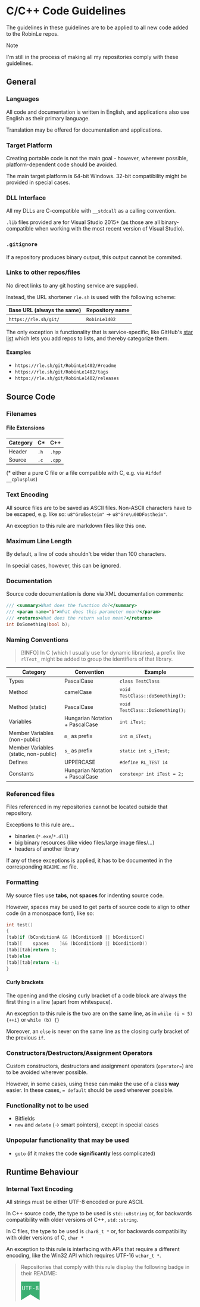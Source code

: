# C/C++ Code Guidelines
The guidelines in these guidelines are to be applied to all new code added to the RobinLe repos.

> [!NOTE]
> I'm still in the process of making all my repositories comply with these guidelines.





## General

### Languages
All code and documentation is written in English, and applications also use English as their primary
language.

Translation may be offered for documentation and applications.



### Target Platform
Creating portable code is not the main goal - however, wherever possible, platform-dependent code
should be avoided.

The main target platform is 64-bit Windows. 32-bit compatibility might be provided in special cases.



### DLL Interface
All my DLLs are C-compatible with `__stdcall` as a calling convention.

`.lib` files provided are for Visual Studio 2015+ (as those are all binary-compatible when working with the most recent version of Visual Studio).



### `.gitignore`
If a repository produces binary output, this output cannot be commited.



### Links to other repos/files
No direct links to any git hosting service are supplied.

Instead, the URL shortener `rle.sh` is used with the following scheme:

| Base URL (always the same) | Repository name |
|----------------------------|-----------------|
| `https://rle.sh/git/`      | `RobinLe1402`   |

The only exception is functionality that is service-specific, like GitHub's
[star list](https://github.com/RobinLe1402?tab=stars) which lets you add repos to lists, and thereby
categorize them.

#### Examples
* `https://rle.sh/git/RobinLe1402/#readme`
* `https://rle.sh/git/RobinLe1402/tags`
* `https://rle.sh/git/RobinLe1402/releases`





## Source Code

### Filenames

#### File Extensions

| Category | C\*  | C++    |
|----------|------|--------|
| Header   | `.h` | `.hpp` |
| Source   | `.c` | `.cpp` |

(\* either a pure C file or a file compatible with C, e.g. via `#ifdef __cplusplus`)



### Text Encoding
All source files are to be saved as ASCII files. Non-ASCII characters have to be escaped,
e.g. like so: `u8"Großosteim"` &rarr; `u8"Gro\u00DFostheim"`.

An exception to this rule are markdown files like this one.



### Maximum Line Length
By default, a line of code shouldn't be wider than 100 characters.

In special cases, however, this can be ignored.



### Documentation
Source code documentation is done via XML documentation comments:
```cpp
/// <summary>What does the function do?</summary>
/// <param name="b">What does this parameter mean?</param>
/// <returns>What does the return value mean?</returns>
int DoSomething(bool b);
```



### Naming Conventions
> [!INFO]
> In C (which I usually use for dynamic libraries), a prefix like `rlText_` might be added to group
> the identifiers of that library.

| Category | Convention | Example |
|----------|------------|---------|
| Types    | PascalCase | `class TestClass` |
| Method   | camelCase  | `void TestClass::doSomething();` |
| Method (static) | PascalCase | `void TestClass::DoSomething();` |
| Variables | Hungarian Notation + PascalCase | `int iTest;` |
| Member Variables (non-public) | `m_` as prefix | `int m_iTest;` |
| Member Variables (static, non-public) | `s_` as prefix | `static int s_iTest;` |
| Defines  | UPPERCASE  | `#define RL_TEST 14` |
| Constants | Hungarian Notation + PascalCase | `constexpr int iTest = 2;` |



### Referenced files
Files referenced in my repositories cannot be located outside that repository.

Exceptions to this rule are...
* binaries (`*.exe`/`*.dll`)
* big binary resources (like video files/large image files/...)
* headers of another library

If any of these exceptions is applied, it has to be documented in the corresponding `README.md`
file.



### Formatting
My source files use **tabs**, not **spaces** for indenting source code.

However, spaces may be used to get parts of source code to align to other code
(in a monospace font), like so:
```cpp
int test()
{
[tab]if (bConditionA && (bConditionB || bConditionC)
[tab][    spaces    ]&& (bConditionD || bConditionD))
[tab][tab]return 1;
[tab]else
[tab][tab]return -1;
}
```



#### Curly brackets
The opening and the closing curly bracket of a code block are always the first thing in a line
(apart from whitespace).

An exception to this rule is the two are on the same line, as in
`while (i < 5) {++i}` or `while (b) {}`

Moreover, an `else` is never on the same line as the closing curly bracket of the previous `if`.



### Constructors/Destructors/Assignment Operators
Custom constructors, destructors and assignment operators (`operator=`) are to be avoided wherever
possible.

However, in some cases, using these can make the use of a class **way** easier. In these cases,
`= default` should be used wherever possible.



### Functionality not to be used
* Bitfields
* `new` and `delete` (&rarr; smart pointers), except in special cases



### Unpopular functionality that may be used
* `goto` (if it makes the code **significantly** less complicated)





## Runtime Behaviour

### Internal Text Encoding
All strings must be either UTF-8 encoded or pure ASCII.

In C++ source code, the type to be used is `std::u8string` or, for backwards
compatibility with older versions of C++, `std::string`.

In C files, the type to be used is `char8_t *` or, for backwards compatibility with older versions
of C, `char *`

An exception to this rule is interfacing with APIs that require a different encoding, like the
Win32 API which requires UTF-16 `wchar_t *`.

> Repositories that comply with this rule display the following badge in their README:
> 
> <img src="/res/badges/utf8.svg" width="50px"/>
